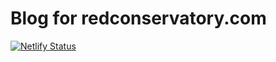 # Blog for redconservatory.com

[![Netlify Status](https://api.netlify.com/api/v1/badges/f1e118cb-ce92-4c13-afaf-11f33e5d4955/deploy-status)](https://app.netlify.com/sites/pedantic-booth-10162a/deploys)